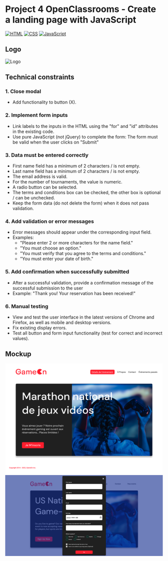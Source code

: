 # Project 4 OpenClassrooms - Create a landing page with JavaScript

[![HTML](https://img.shields.io/badge/HTML-HyperText%20Markup%20Language-orange)](https://developer.mozilla.org/fr/docs/Learn/HTML)
[![CSS](https://img.shields.io/badge/CSS-Cascading%20Style%20Sheets-blue)](https://developer.mozilla.org/fr/docs/Web/CSS)
[![JavaScript](https://img.shields.io/badge/JS-JavaScript-yellow)](https://www.javascript.com/)

## Logo

![Logo](https://github.com/yxwangOCR/YixuanWANG_P4_03112021_GameOn-website/blob/49a3b74ceed506c165f63e767ac8acf48a182d3e/starterOnly/Logo.png)

## Technical constraints

### 1. Close modal

- Add functionality to button (X).

### 2. Implement form inputs

- Link labels to the inputs in the HTML using the "for" and "id" attributes in the existing code.
- Use pure JavaScript (not jQuery) to complete the form: The form must be valid when the user clicks on "Submit"

### 3. Data must be entered correctly

- First name field has a minimum of 2 characters / is not empty.
- Last name field has a minimum of 2 characters / is not empty.
- The email address is valid.
- For the number of tournaments, the value is numeric.
- A radio button can be selected.
- The terms and conditions box can be checked, the other box is optional / can be unchecked.
- Keep the form data (do not delete the form) when it does not pass validation.

### 4. Add validation or error messages

- Error messages should appear under the corresponding input field.
- Examples:
  - "Please enter 2 or more characters for the name field."
  - "You must choose an option."
  - "You must verify that you agree to the terms and conditions."
  - "You must enter your date of birth."

### 5. Add confirmation when successfully submitted

- After a successful validation, provide a confirmation message of the successful submission to the user
- Example: "Thank you! Your reservation has been received!"

### 6. Manual testing

- View and test the user interface in the latest versions of Chrome and Firefox, as well as mobile and desktop versions.
- Fix existing display errors.
- Test all button and form input functionality (test for correct and incorrect values).

## Mockup

![mockup1](images/mockup.png)
![mockup2](images/mockup2.png)
